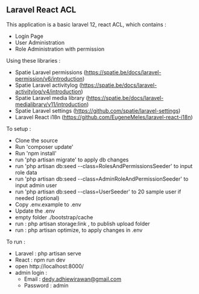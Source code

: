## Laravel React ACL

This application is a basic laravel 12, react ACL, which contains : 
- Login Page
- User Administration
- Role Administration with permission

Using these libraries : 
- Spatie Laravel permissions (https://spatie.be/docs/laravel-permission/v6/introduction)
- Spatie Laravel activitylog (https://spatie.be/docs/laravel-activitylog/v4/introduction)
- Spatie Laravel media library (https://spatie.be/docs/laravel-medialibrary/v11/introduction)
- Spatie Laravel settings (https://github.com/spatie/laravel-settings)
- Laravel React i18n (https://github.com/EugeneMeles/laravel-react-i18n)

To setup : 
- Clone the source 
- Run 'composer update'
- Run 'npm install'
- run 'php artisan migrate' to apply db changes
- run 'php artisan db:seed --class=RolesAndPermissionsSeeder' to input role data
- run 'php artisan db:seed --class=AdminRoleAndPermissionSeeder' to input admin user
- run 'php artisan db:seed --class=UserSeeder' to 20 sample user if needed (optional)
- Copy .env.example to .env
- Update the .env
- empty folder ./bootstrap/cache
- run : php artisan storage:link , to publish upload folder
- run : php artisan optimize, to apply changes in .env

To run : 
- Laravel : php artisan serve
- React : npm run dev
- open http://localhost:8000/
- admin login :
    - Email : dedy.adhiewirawan@gmail.com
    - Password : admin
